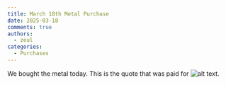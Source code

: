 ```yaml
---
title: March 18th Metal Purchase
date: 2025-03-18
comments: true
authors:
  - zeul
categories:
  - Purchases
---
```


We bought the metal today. This is the quote that was paid for ![alt text](IMG_1342.jpg).
